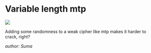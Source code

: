 # Variable length mtp
![](https://img.shields.io/badge/medium-gray)

Adding some randomness to a weak cipher like mtp makes it harder to crack, right?

*author: Suma*
